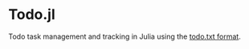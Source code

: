 # Todo.jl

Todo task management and tracking in Julia using the [todo.txt format](https://github.com/todotxt/todo.txt).


